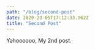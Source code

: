 ```yaml
---
path: "/blog/second-post"
date: 2020-23-05T17:12:33.962Z
title: "Second Post"
---
```


Yahoooooo, My 2nd post.